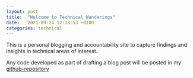 ```yaml
---
layout: post
title:  "Welcome to Technical Wanderings"
date:   2021-09-24 12:38:53 +0100
categories: technical
---
```

This is a personal blogging and accountability site to capture findings and insights in technical areas of interest. 

Any code developed as part of drafting a blog post will be posted in my [github-repository](https://github.com/timothyosullivan)
